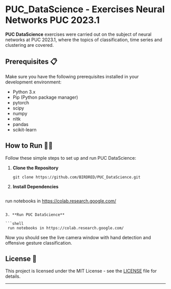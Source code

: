 # PUC_DataScience - Exercises Neural Networks PUC 2023.1 #

**PUC DataScience** exercises were carried out on the subject of neural networks at PUC 2023.1, where the topics of classification, time series and clustering are covered.

## Prerequisites 📋

Make sure you have the following prerequisites installed in your development environment:

- Python 3.x
- Pip (Python package manager)
- pytorch
- scipy
- numpy
- nltk
- pandas
- scikit-learn

## How to Run 🏃‍♀️

Follow these simple steps to set up and run PUC DataScience:

1. **Clone the Repository**

   ```shell
   git clone https://github.com/BIRDRED/PUC_DataScience.git
   ```

2. **Install Dependencies**

   ```shell
run notebooks in https://colab.research.google.com/
   ```

3. **Run PUC DataScience**

   ```shell
	run notebooks in https://colab.research.google.com/
   ```

   Now you should see the live camera window with hand detection and offensive gesture classification.


## License 📄

This project is licensed under the MIT License - see the [LICENSE](LICENSE) file for details.

---
